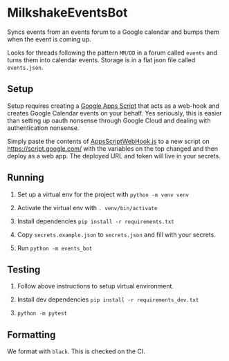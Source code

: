 # MilkshakeEventsBot

Syncs events from an events forum to a Google calendar and bumps them when the event is coming up.

Looks for threads following the pattern `MM/DD` in a forum called `events` and
turns them into calendar events. Storage is in a flat json file called
`events.json`.

## Setup

Setup requires creating a [Google Apps Script](https://www.google.com/script/start/)
that acts as a web-hook and creates Google Calendar events on your behalf.
Yes seriously, this is easier than setting up oauth nonsense through Google
Cloud and dealing with authentication nonsense.

Simply paste the contents of [AppsScriptWebHook.js](./AppsScriptWebHook.js) to
a new script on https://script.google.com/ with the variables on the top changed
and then deploy as a web app. The deployed URL and token will live in your
secrets.

## Running

1. Set up a virtual env for the project with `python -m venv venv`

2. Activate the virtual env with `. venv/bin/activate`

3. Install dependencies `pip install -r requirements.txt`

4. Copy `secrets.example.json` to `secrets.json` and fill with your secrets.

5. Run `python -m events_bot`

## Testing

1. Follow above instructions to setup virtual environment.

2. Install dev dependencies `pip install -r requirements_dev.txt`

3. `python -m pytest`

## Formatting

We format with `black`. This is checked on the CI.
